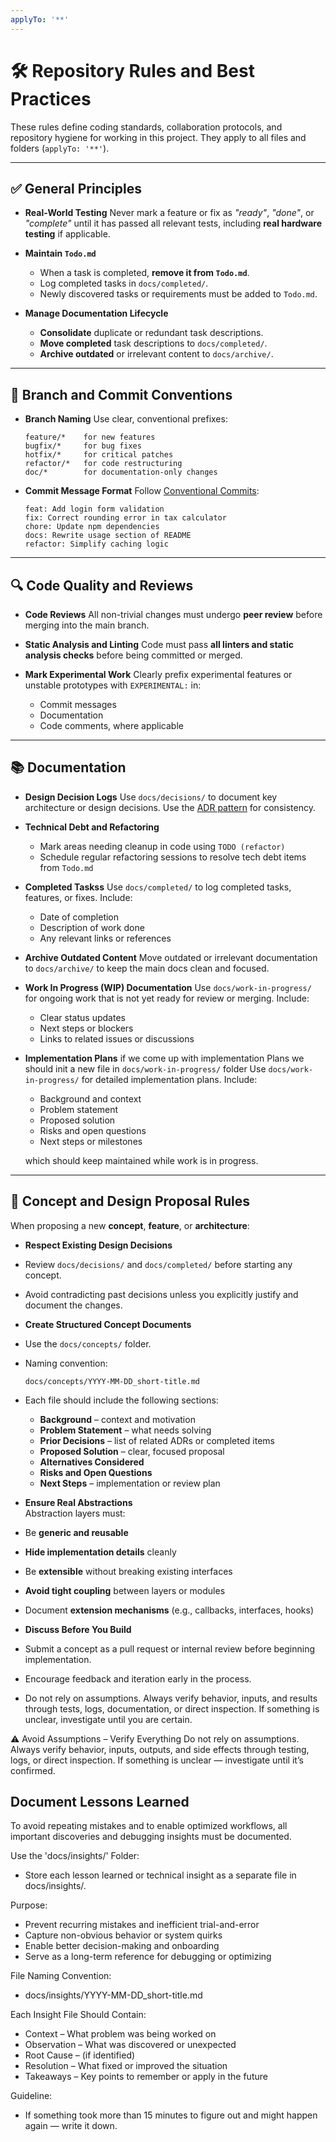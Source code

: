 ```yaml
---
applyTo: '**'
---
```


# 🛠️ Repository Rules and Best Practices

These rules define coding standards, collaboration protocols, and repository hygiene for working in this project. They apply to all files and folders (`applyTo: '**'`).

---

## ✅ General Principles

* **Real-World Testing**
  Never mark a feature or fix as *"ready"*, *"done"*, or *"complete"* until it has passed all relevant tests, including **real hardware testing** if applicable.

* **Maintain `Todo.md`**

  * When a task is completed, **remove it from `Todo.md`**.
  * Log completed tasks in `docs/completed/`.
  * Newly discovered tasks or requirements must be added to `Todo.md`.

* **Manage Documentation Lifecycle**

  * **Consolidate** duplicate or redundant task descriptions.
  * **Move completed** task descriptions to `docs/completed/`.
  * **Archive outdated** or irrelevant content to `docs/archive/`.

---

## 🌿 Branch and Commit Conventions

* **Branch Naming**
  Use clear, conventional prefixes:

  ```
  feature/*    for new features  
  bugfix/*     for bug fixes  
  hotfix/*     for critical patches  
  refactor/*   for code restructuring  
  doc/*        for documentation-only changes
  ```

* **Commit Message Format**
  Follow [Conventional Commits](https://www.conventionalcommits.org/):

  ```
  feat: Add login form validation  
  fix: Correct rounding error in tax calculator  
  chore: Update npm dependencies  
  docs: Rewrite usage section of README  
  refactor: Simplify caching logic
  ```

---

## 🔍 Code Quality and Reviews

* **Code Reviews**
  All non-trivial changes must undergo **peer review** before merging into the main branch.

* **Static Analysis and Linting**
  Code must pass **all linters and static analysis checks** before being committed or merged.

* **Mark Experimental Work**
  Clearly prefix experimental features or unstable prototypes with `EXPERIMENTAL:` in:

  * Commit messages
  * Documentation
  * Code comments, where applicable

---

## 📚 Documentation

* **Design Decision Logs**
  Use `docs/decisions/` to document key architecture or design decisions. Use the [ADR pattern](https://adr.github.io/) for consistency.

* **Technical Debt and Refactoring**

  * Mark areas needing cleanup in code using `TODO (refactor)`
  * Schedule regular refactoring sessions to resolve tech debt items from `Todo.md`

* **Completed Taskss**
  Use `docs/completed/` to log completed tasks, features, or fixes. Include:

  * Date of completion
  * Description of work done
  * Any relevant links or references
* **Archive Outdated Content**
  Move outdated or irrelevant documentation to `docs/archive/` to keep the main docs clean and focused.

* **Work In Progress (WIP) Documentation**
  Use `docs/work-in-progress/` for ongoing work that is not yet ready for review or merging. Include:

  * Clear status updates
  * Next steps or blockers
  * Links to related issues or discussions

* **Implementation Plans**
if we come up with implementation Plans we should init a new file in `docs/work-in-progress/` folder
  Use `docs/work-in-progress/` for detailed implementation plans. Include:

  * Background and context
  * Problem statement
  * Proposed solution
  * Risks and open questions
  * Next steps or milestones

  which should keep maintained while work is in progress.

---
## 🧠 Concept and Design Proposal Rules

When proposing a new **concept**, **feature**, or **architecture**:

- **Respect Existing Design Decisions**  
- Review `docs/decisions/` and `docs/completed/` before starting any concept.  
- Avoid contradicting past decisions unless you explicitly justify and document the changes.

- **Create Structured Concept Documents**  
- Use the `docs/concepts/` folder.  
- Naming convention:  
  ```
  docs/concepts/YYYY-MM-DD_short-title.md
  ```
- Each file should include the following sections:
  - **Background** – context and motivation  
  - **Problem Statement** – what needs solving  
  - **Prior Decisions** – list of related ADRs or completed items  
  - **Proposed Solution** – clear, focused proposal  
  - **Alternatives Considered**  
  - **Risks and Open Questions**  
  - **Next Steps** – implementation or review plan

- **Ensure Real Abstractions**  
Abstraction layers must:
- Be **generic and reusable**  
- **Hide implementation details** cleanly  
- Be **extensible** without breaking existing interfaces  
- **Avoid tight coupling** between layers or modules  
- Document **extension mechanisms** (e.g., callbacks, interfaces, hooks)

- **Discuss Before You Build**  
- Submit a concept as a pull request or internal review before beginning implementation.  
- Encourage feedback and iteration early in the process.
- Do not rely on assumptions. Always verify behavior, inputs, and results through tests, logs, documentation, or direct inspection. If something is unclear, investigate until you are certain.

⚠️ Avoid Assumptions – Verify Everything
Do not rely on assumptions. Always verify behavior, inputs, outputs, and side effects through testing, logs, or direct inspection. If something is unclear — investigate until it’s confirmed.

Document Lessons Learned
------------------------

To avoid repeating mistakes and to enable optimized workflows, all important discoveries and debugging insights must be documented.

Use the 'docs/insights/' Folder:
- Store each lesson learned or technical insight as a separate file in docs/insights/.

Purpose:
- Prevent recurring mistakes and inefficient trial-and-error
- Capture non-obvious behavior or system quirks
- Enable better decision-making and onboarding
- Serve as a long-term reference for debugging or optimizing

File Naming Convention:
- docs/insights/YYYY-MM-DD_short-title.md

Each Insight File Should Contain:
- Context        – What problem was being worked on
- Observation    – What was discovered or unexpected
- Root Cause     – (if identified)
- Resolution     – What fixed or improved the situation
- Takeaways      – Key points to remember or apply in the future

Guideline:
- If something took more than 15 minutes to figure out and might happen again — write it down.
